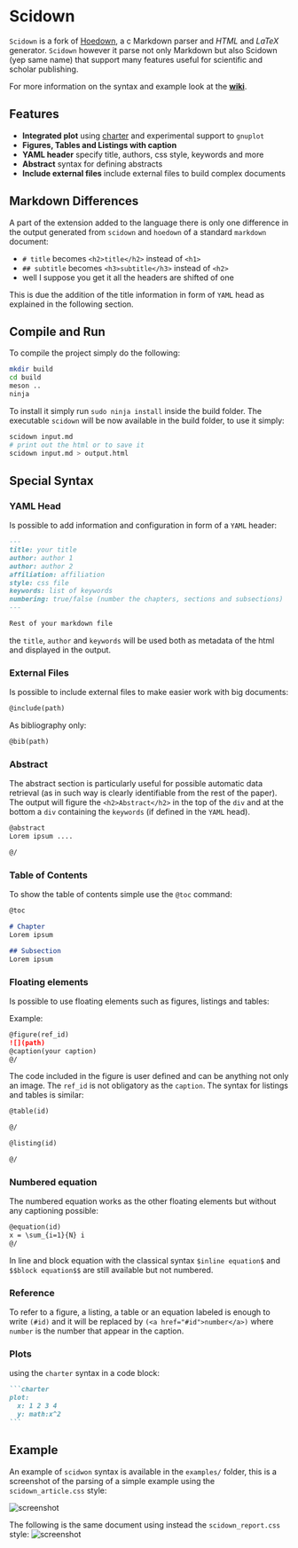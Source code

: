 Scidown
=======

`Scidown` is a fork of [Hoedown](https://github.com/hoedown/hoedown),
a c Markdown parser and *HTML* and *LaTeX* generator. `Scidown` however it parse not only Markdown but also Scidown (yep same name) that support many features useful for scientific and scholar publishing.

For more information on the syntax and example look at the **[wiki](https://github.com/Mandarancio/scidown/wiki)**.

Features
--------

*	**Integrated plot** using [charter](https://github.com/mandarancio/charter) and experimental support to `gnuplot`
*   **Figures, Tables and Listings with caption**
*   **YAML header** specify title, authors, css style, keywords and more
*   **Abstract** syntax for defining abstracts
*   **Include external files** include external files to build complex documents

Markdown Differences
--------------------
A part of the extension added to the language there is only one difference in the output generated from `scidown` and `hoedown` of a standard `markdown` document:

 * `# title` becomes `<h2>title</h2>` instead of `<h1>`
 * `## subtitle` becomes `<h3>subtitle</h3>` instead of `<h2>`
 * well I suppose you get it all the headers are shifted of one

This is due the addition of the title information in form of `YAML` head as explained in the following section.

Compile and Run
---------------
To compile the project simply do the following:
```bash
mkdir build
cd build
meson ..
ninja
```

To install it simply run ```sudo ninja install``` inside the build folder.
The executable `scidown` will be now available in the build folder, to use it simply:

```bash
scidown input.md
# print out the html or to save it
scidown input.md > output.html
```

Special Syntax
--------------

### YAML Head

Is possible to add information and configuration in form of a `YAML` header:

```markdown
---
title: your title
author: author 1
author: author 2
affiliation: affiliation
style: css file
keywords: list of keywords
numbering: true/false (number the chapters, sections and subsections)
---

Rest of your markdown file
```

the `title`, `author` and `keywords` will be used both as metadata of the html and displayed in the output.

### External Files

Is possible to include external files to make easier work with big documents:

```markdown
@include(path)
```
As bibliography only:

```markdown
@bib(path)
```

### Abstract

The abstract section is particularly useful for possible automatic data retrieval (as in such way is clearly identifiable from the rest of the paper).
The output will figure the `<h2>Abstract</h2>` in the top of the `div` and at the bottom a `div` containing the `keywords` (if defined in the `YAML` head).

```markdown
@abstract
Lorem ipsum ....

@/
```

### Table of Contents

To show the table of contents simple use the `@toc` command:

```markdown
@toc

# Chapter
Lorem ipsum

## Subsection
Lorem ipsum
```

### Floating elements

Is possible to use floating elements such as figures, listings and tables:

Example:
```markdown
@figure(ref_id)
![](path)
@caption(your caption)
@/
```
The code included in the figure is user defined and can be anything not only an image. The `ref_id` is not obligatory as the `caption`.
The syntax for listings and tables is similar:

```markdown
@table(id)

@/

@listing(id)

@/
```

### Numbered equation

The numbered equation works as the other floating elements but without any captioning possible:

```markdown
@equation(id)
x = \sum_{i=1}{N} i
@/
```

In line and block equation with the classical syntax `$inline equation$` and `$$block equation$$` are still available but not numbered.

### Reference
To refer to a figure, a listing, a table or an equation labeled is enough to write `(#id)` and it will be replaced by `(<a href="#id">number</a>)` where `number` is the number that appear in the caption.

### Plots

using the `charter` syntax in a code block:

~~~markdown
```charter
plot:
  x: 1 2 3 4
  y: math:x^2
```
~~~



Example
--------
An example of `scidwon` syntax is available in the ```examples/``` folder, this is a screenshot of the parsing of a simple example using the `scidown_article.css` style:

![screenshot](html_article.png)

The following is the same document using instead the `scidown_report.css` style:
![screenshot](html_report.png)

